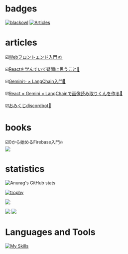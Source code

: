 # badges

[![blackowl](https://img.shields.io/endpoint?url=https%3A%2F%2Fatcoder-badges.now.sh%2Fapi%2Fatcoder%2Fjson%2Fblackowl)](https://atcoder.jp/users/blackowl) [![Articles](https://badgen.org/img/zenn/y_ta/articles?style=plastic)](https://zenn.dev/y_ta)

# articles

☑️[Webフロントエンド入門✍️](https://zenn.dev/y_ta/articles/e58576b3288500)<br />

☑️[Reactを学んでいて疑問に思うこと🤔](https://zenn.dev/y_ta/articles/bc9da90da41dc3)<br />

☑️[Gemini✨ × LangChain入門🦜](https://zenn.dev/y_ta/articles/f17bbfe98ce462)<br />

☑️[React × Gemini × LangChainで画像読み取りくんを作る😤](https://zenn.dev/y_ta/articles/153c4804ee8ef2)<br />

☑️[おみくじdiscordbot🤖](https://zenn.dev/y_ta/articles/195f4992f04c65)<br />

# books

☑️0から始めるFirebase入門🔥<br />
[![](https://res.cloudinary.com/zenn/image/upload/s--v8gGXWi---/g_center%2Ch_280%2Cl_fetch:aHR0cHM6Ly9zdG9yYWdlLmdvb2dsZWFwaXMuY29tL3plbm4tdXNlci11cGxvYWQvYm9va19jb3Zlci9iYWJlY2FjMTIyLmpwZWc=%2Cw_200/v1627283836/default/og-base-book_yz4z02.jpg)](https://zenn.dev/y_ta/books/d007090d6478dc)

# statistics

![Anurag's GitHub stats](https://github-readme-stats.vercel.app/api?username=balckowl&show_icons=true&theme=transparent)

[![trophy](https://github-profile-trophy.vercel.app/?username=balckowl&theme=onedark)](https://github.com/ryo-ma/github-profile-trophy)

![](http://github-profile-summary-cards.vercel.app/api/cards/profile-details?username=balckowl&theme=dracula)

![](http://github-profile-summary-cards.vercel.app/api/cards/repos-per-language?username=balckowl&theme=dracula) ![](http://github-profile-summary-cards.vercel.app/api/cards/most-commit-language?username=balckowl&theme=dracula)

# Languages and Tools

[![My Skills](https://skillicons.dev/icons?i=sass,bootstrap,tailwindcss,emotion,javascript,express,go,typescript,react,nextjs,vite,prisma,supabase,firebase,mongodb,postgresql,postman,vercel,graphql&perline=8)](https://skillicons.dev)

